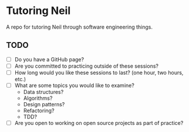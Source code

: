 # Tutoring Neil

A repo for tutoring Neil through software engineering things.

## TODO

- [ ] Do you have a GitHub page?
- [ ] Are you committed to practicing outside of these sessions?
- [ ] How long would you like these sessions to last? (one hour, two hours, etc.)
- [ ] What are some topics you would like to examine?
    * Data structures?
    * Algorithms?
    * Design patterns?
    * Refactoring?
    * TDD?
- [ ] Are you open to working on open source projects as part of practice?